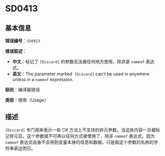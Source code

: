 ﻿# SD0413
## 基本信息

**错误编号**：`SS0413`

**错误叙述**：

* **中文**：标记了 `[Discard]` 的参数无法被任何地方使用，除非是 `nameof` 表达式。
* **英文**：The parameter marked` [Discard]` can't be used in anywhere unless in a `nameof` expression.

**级别**：编译器错误

**类型**：使用（Usage）

## 描述

`[Discard]` 专门用来表示一些 C# 方法上不支持的弃元参数。当这些内容一旦被标记弃元后，这个参数就不可再以任何方式被使用了，除非 `nameof` 表达式。因为 `nameof` 表达式自身不会用到变量本身的信息和数据，只是取这个参数的名称的字符串表达而已。
